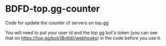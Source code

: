 # BDFD-top.gg-counter
Code for update the counter of servers on top.gg

You will need to put your user id and the top gg bot's token (you can see that on https://top.gg/bot/(BotId)/webhooks) in the code before you use it.
